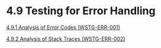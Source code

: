 # 4.9 Testing for Error Handling

[4.9.1 Analysis of Error Codes (WSTG-ERR-001)](4.9.1_Testing_for_Error_Code_WSTG-ERR-001.md)

[4.9.2 Analysis of Stack Traces (WSTG-ERR-002)](4.9.2_Testing_for_Stack_Traces_WSTG-ERR-002.md)
